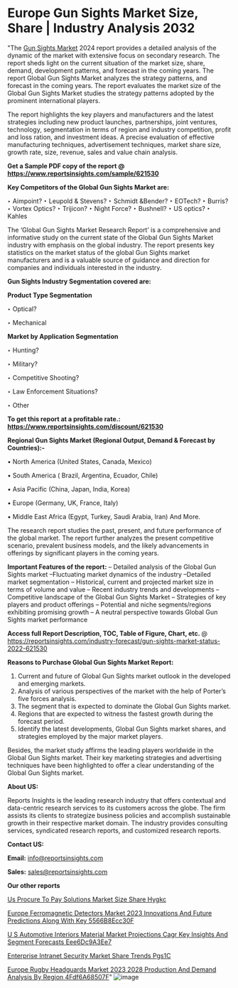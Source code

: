 # Europe Gun Sights Market Size, Share | Industry Analysis 2032

"The <a href=https://www.reportsinsights.com/sample/621530>Gun Sights Market</a> 2024 report provides a detailed analysis of the dynamic of the market with extensive focus on secondary research. The report sheds light on the current situation of the market size, share, demand, development patterns, and forecast in the coming years. The report Global Gun Sights Market analyzes the strategy patterns, and forecast in the coming years. The report evaluates the market size of the Global Gun Sights Market studies the strategy patterns adopted by the prominent international players.

The report highlights the key players and manufacturers and the latest strategies including new product launches, partnerships, joint ventures, technology, segmentation in terms of region and industry competition, profit and loss ration, and investment ideas. A precise evaluation of effective manufacturing techniques, advertisement techniques, market share size, growth rate, size, revenue, sales and value chain analysis.

<strong>Get a Sample PDF copy of the report @ <a href=https://www.reportsinsights.com/sample/621530 style=color:#0000ff;>https://www.reportsinsights.com/sample/621530</a></strong>

<strong>Key Competitors of the Global Gun Sights Market are:</strong>

‣ Aimpoint?
‣ Leupold & Stevens?
‣ Schmidt &Bender?
‣ EOTech?
‣ Burris?
‣ Vortex Optics?
‣ Trijicon?
‣ Night Force?
‣ Bushnell?
‣ US optics?
‣ Kahles

The ‘Global Gun Sights Market Research Report’ is a comprehensive and informative study on the current state of the Global Gun Sights Market industry with emphasis on the global industry. The report presents key statistics on the market status of the global Gun Sights market manufacturers and is a valuable source of guidance and direction for companies and individuals interested in the industry.

<strong>Gun Sights Industry Segmentation covered are:</strong>

<strong>Product Type Segmentation</strong>

‣    Optical?

‣ Mechanical

<strong>Market by Application Segmentation</strong>

‣   Hunting?

‣ Military?

‣ Competitive Shooting?

‣ Law Enforcement Situations?

‣ Other

<strong>To get this report at a profitable rate.: <a href=https://www.reportsinsights.com/discount/621530 style=color:#0000ff;>https://www.reportsinsights.com/discount/621530</a></strong>

<strong>Regional Gun Sights Market (Regional Output, Demand &amp; Forecast by Countries):-</strong>

• North America (United States, Canada, Mexico)

• South America ( Brazil, Argentina, Ecuador, Chile)

• Asia Pacific (China, Japan, India, Korea)

• Europe (Germany, UK, France, Italy)

• Middle East Africa (Egypt, Turkey, Saudi Arabia, Iran) And More.

The research report studies the past, present, and future performance of the global market. The report further analyzes the present competitive scenario, prevalent business models, and the likely advancements in offerings by significant players in the coming years.

<strong>Important Features of the report:</strong>
– Detailed analysis of the Global Gun Sights market
–Fluctuating market dynamics of the industry
–Detailed market segmentation
– Historical, current and projected market size in terms of volume and value
– Recent industry trends and developments
– Competitive landscape of the Global Gun Sights Market
– Strategies of key players and product offerings
– Potential and niche segments/regions exhibiting promising growth
– A neutral perspective towards Global Gun Sights market performance

<strong>Access full Report Description, TOC, Table of Figure, Chart, etc. </strong>@   <a href=https://reportsinsights.com/industry-forecast/gun-sights-market-status-2022-621530 style=color:#0000ff;>https://reportsinsights.com/industry-forecast/gun-sights-market-status-2022-621530</a>

<strong>Reasons to Purchase Global Gun Sights Market Report:</strong>
1. Current and future of Global Gun Sights market outlook in the developed and emerging markets.
2. Analysis of various perspectives of the market with the help of Porter’s five forces analysis.
3. The segment that is expected to dominate the Global Gun Sights market.
4. Regions that are expected to witness the fastest growth during the forecast period.
5. Identify the latest developments, Global Gun Sights market shares, and strategies employed by the major market players.

Besides, the market study affirms the leading players worldwide in the Global Gun Sights market. Their key marketing strategies and advertising techniques have been highlighted to offer a clear understanding of the Global Gun Sights market.

<strong><strong>About US</strong>:</strong>

Reports Insights is the leading research industry that offers contextual and data-centric research services to its customers across the globe. The firm assists its clients to strategize business policies and accomplish sustainable growth in their respective market domain. The industry provides consulting services, syndicated research reports, and customized research reports.

<strong>Contact US:</strong>

<p class=><b>Email:</b> <a href=mailto:info@reportsinsights.com>info@reportsinsights.com</a></p>
<p class=><b>Sales:</b> <a href=mailto:sales@reportsinsights.com>sales@reportsinsights.com</a></p>

<strong>Our other reports</strong>

<a href=https://www.linkedin.com/pulse/us-procure-to-pay-solutions-market-size-share-hygkc/>Us Procure To Pay Solutions Market Size Share Hygkc</a>

<a href=https://medium.com/@sakshi.reportsinsights/europe-ferromagnetic-detectors-market-2023-innovations-and-future-predictions-along-with-key-5566b8ecc30f>Europe Ferromagnetic Detectors Market 2023 Innovations And Future Predictions Along With Key 5566B8Ecc30F</a>

<a href=https://medium.com/@amanmandal1286/u-s-automotive-interiors-material-market-projections-cagr-key-insights-and-segment-forecasts-eee6dc9a3ee7>U S Automotive Interiors Material Market Projections Cagr Key Insights And Segment Forecasts Eee6Dc9A3Ee7</a>

<a href=https://www.linkedin.com/pulse/enterprise-intranet-security-market-share-trends-pgs1c/>Enterprise Intranet Security Market Share Trends Pgs1C</a>

<a href=https://medium.com/@shreyaw909/europe-rugby-headguards-market-2023-2028-production-and-demand-analysis-by-region-4fdf6a68507f>Europe Rugby Headguards Market 2023 2028 Production And Demand Analysis By Region 4Fdf6A68507F</a>"
![image](https://github.com/aanak123/RIMarketer1/assets/158471119/59d3da48-b23c-4507-af7e-c877bd588e76)
